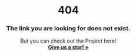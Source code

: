<!--
 Copyright (c) 2025 Joshua Schmitt

 This software is released under the MIT License.
 https://opensource.org/licenses/MIT
-->

<div align="center">
  <h1>404</h1>

  <h3 align="center">The link you are looking for does not exist.</h3>

  <p align="center">
    But you can check out the Project here!
    <br />
    <a href="https://github.com/jqshuv/short"><strong>Give us a star! »</strong></a>
  </p>
</div>
